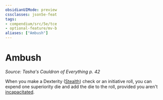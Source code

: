 ```yaml
---
obsidianUIMode: preview
cssclasses: json5e-feat
tags:
- compendium/src/5e/tce
- optional-feature/mv-b
aliases: ["Ambush"]
---
```

# Ambush
*Source: Tasha's Cauldron of Everything p. 42*  

When you make a Dexterity ([Stealth](_skills.md#Stealth)) check or an initiative roll, you can expend one superiority die and add the die to the roll, provided you aren't [incapacitated](_conditions.md#incapacitated).